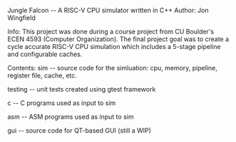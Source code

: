 Jungle Falcon -- A RISC-V CPU simulator written in C++
Author: Jon Wingfield

Info:
This project was done during a course project from CU Boulder's ECEN 4593 (Computer Organization). The final project goal was to create a cycle accurate RISC-V CPU simulation which includes a 5-stage pipeline and configurable caches.

Contents:
  sim 
    -- source code for the simluation: cpu, memory, pipeline, register file, cache, etc.

  testing 
    -- unit tests created using gtest framework

  c 
    -- C programs used as input to sim

  asm 
    -- ASM programs used as input to sim

  gui 
    -- source code for QT-based GUI (still a WIP)
    
